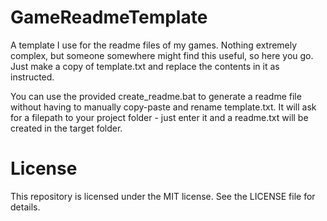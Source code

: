 # GameReadmeTemplate

A template I use for the readme files of my games. Nothing extremely complex, but someone somewhere might find this useful, so here you go. Just make a copy of template.txt and replace the contents in it as instructed.

You can use the provided create_readme.bat to generate a readme file without having to manually copy-paste and rename template.txt. It will ask for a filepath to your project folder - just enter it and a readme.txt will be created in the target folder.

# License

This repository is licensed under the MIT license. See the LICENSE file for details.